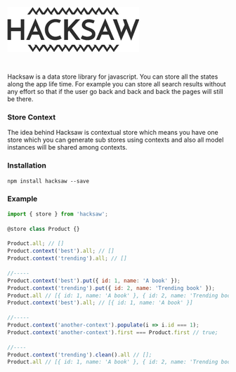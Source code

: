 ![](logo.png)

<br />

Hacksaw is a data store library for javascript. You can store all the states
along the app life time. For example you can store all search results without
any effort so that if the user go back and back and back the pages will still be
there.

### Store Context
The idea behind Hacksaw is contextual store which means you have one store which
you can generate sub stores using contexts and also all model instances will be
shared among contexts.

### Installation
```
npm install hacksaw --save
```

### Example
```javascript
import { store } from 'hacksaw';

@store class Product {}

Product.all; // []
Product.context('best').all; // []
Product.context('trending').all; // []

//-----
Product.context('best').put({ id: 1, name: 'A book' });
Product.context('trending').put({ id: 2, name: 'Trending book' });
Product.all // [{ id: 1, name: 'A book' }, { id: 2, name: 'Trending book' }]
Product.context('best').all; // [{ id: 1, name: 'A book' }]

//-----
Product.context('another-context').populate(i => i.id === 1);
Product.context('another-context').first === Product.first // true;

//----
Product.context('trending').clean().all // [];
Product.all // [{ id: 1, name: 'A book' }, { id: 2, name: 'Trending book' }]
```
